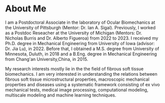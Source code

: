 
About Me
======

 I am a Postdoctoral Associate in the laboratory of Ocular Biomechanics at the University of Pittsburgh (Mentor: Dr. Ian A. Sigal). Previously, I worked as a Postdoc Reseacher at the University of Michigan (Mentors: Dr. Nicholas Burris and Dr. Alberto Figueroa) from 2022 to 2023. I received my Ph.D. degree in Mechanical Engineering from University of Iowa (advisor: Dr. Jia Lu), in 2022. Before that, I obtained a M.S. degree from University of Minnesota, Duluth, in 2018 and a B.Eng. degree in Mechanical Engineering from Chang'an University,China, in 2015.

My research interests mostly lie in the the field of fibrous soft tissue biomechanics. I am very interested in understanding the relations between fibrous soft tissue microstructural properties, macroscopic mechanical properties and diseases using a systematic framework consisting of ex vivo mechanical tests, medical image processing, computational modeling, multiscale modeling and machine learning techniques. 
